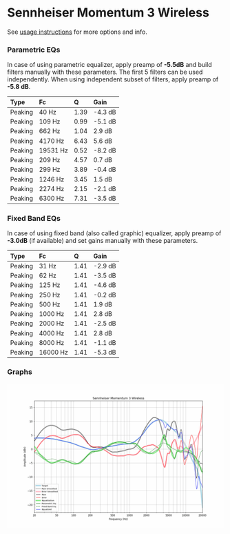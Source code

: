 # Sennheiser Momentum 3 Wireless
See [usage instructions](https://github.com/jaakkopasanen/AutoEq#usage) for more options and info.

### Parametric EQs
In case of using parametric equalizer, apply preamp of **-5.5dB** and build filters manually
with these parameters. The first 5 filters can be used independently.
When using independent subset of filters, apply preamp of **-5.8 dB**.

| Type    | Fc       |    Q | Gain    |
|:--------|:---------|:-----|:--------|
| Peaking | 40 Hz    | 1.39 | -4.3 dB |
| Peaking | 109 Hz   | 0.99 | -5.1 dB |
| Peaking | 662 Hz   | 1.04 | 2.9 dB  |
| Peaking | 4170 Hz  | 6.43 | 5.6 dB  |
| Peaking | 19531 Hz | 0.52 | -8.2 dB |
| Peaking | 209 Hz   | 4.57 | 0.7 dB  |
| Peaking | 299 Hz   | 3.89 | -0.4 dB |
| Peaking | 1246 Hz  | 3.45 | 1.5 dB  |
| Peaking | 2274 Hz  | 2.15 | -2.1 dB |
| Peaking | 6300 Hz  | 7.31 | -3.5 dB |

### Fixed Band EQs
In case of using fixed band (also called graphic) equalizer, apply preamp of **-3.0dB**
(if available) and set gains manually with these parameters.

| Type    | Fc       |    Q | Gain    |
|:--------|:---------|:-----|:--------|
| Peaking | 31 Hz    | 1.41 | -2.9 dB |
| Peaking | 62 Hz    | 1.41 | -3.5 dB |
| Peaking | 125 Hz   | 1.41 | -4.6 dB |
| Peaking | 250 Hz   | 1.41 | -0.2 dB |
| Peaking | 500 Hz   | 1.41 | 1.9 dB  |
| Peaking | 1000 Hz  | 1.41 | 2.8 dB  |
| Peaking | 2000 Hz  | 1.41 | -2.5 dB |
| Peaking | 4000 Hz  | 1.41 | 2.8 dB  |
| Peaking | 8000 Hz  | 1.41 | -1.1 dB |
| Peaking | 16000 Hz | 1.41 | -5.3 dB |

### Graphs
![](./Sennheiser%20Momentum%203%20Wireless.png)